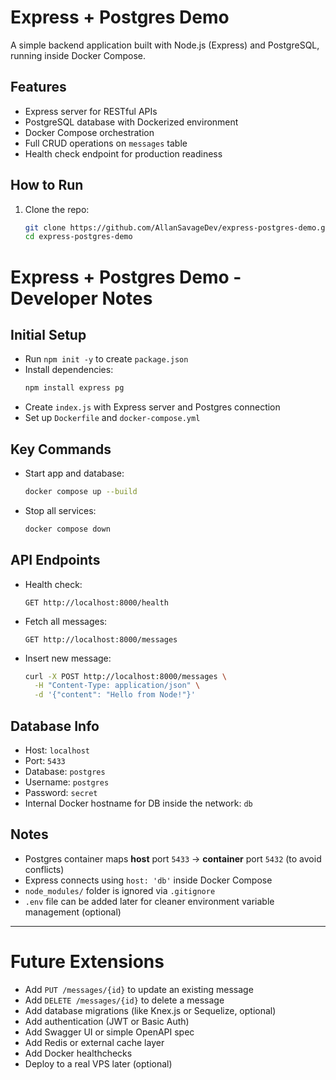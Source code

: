 # Express + Postgres Demo

A simple backend application built with Node.js (Express) and PostgreSQL, running inside Docker Compose.

## Features

- Express server for RESTful APIs
- PostgreSQL database with Dockerized environment
- Docker Compose orchestration
- Full CRUD operations on `messages` table
- Health check endpoint for production readiness

## How to Run

1. Clone the repo:
   ```bash
   git clone https://github.com/AllanSavageDev/express-postgres-demo.git
   cd express-postgres-demo


# Express + Postgres Demo - Developer Notes

## Initial Setup
- Run `npm init -y` to create `package.json`
- Install dependencies:
  ```bash
  npm install express pg
  ```
- Create `index.js` with Express server and Postgres connection
- Set up `Dockerfile` and `docker-compose.yml`

## Key Commands
- Start app and database:
  ```bash
  docker compose up --build
  ```
- Stop all services:
  ```bash
  docker compose down
  ```

## API Endpoints
- Health check:
  ```
  GET http://localhost:8000/health
  ```
- Fetch all messages:
  ```
  GET http://localhost:8000/messages
  ```
- Insert new message:
  ```bash
  curl -X POST http://localhost:8000/messages \
    -H "Content-Type: application/json" \
    -d '{"content": "Hello from Node!"}'
  ```

## Database Info
- Host: `localhost`
- Port: `5433`
- Database: `postgres`
- Username: `postgres`
- Password: `secret`
- Internal Docker hostname for DB inside the network: `db`

## Notes
- Postgres container maps **host** port `5433` → **container** port `5432` (to avoid conflicts)
- Express connects using `host: 'db'` inside Docker Compose
- `node_modules/` folder is ignored via `.gitignore`
- `.env` file can be added later for cleaner environment variable management (optional)

---

# Future Extensions
- Add `PUT /messages/{id}` to update an existing message
- Add `DELETE /messages/{id}` to delete a message
- Add database migrations (like Knex.js or Sequelize, optional)
- Add authentication (JWT or Basic Auth)
- Add Swagger UI or simple OpenAPI spec
- Add Redis or external cache layer
- Add Docker healthchecks
- Deploy to a real VPS later (optional)
